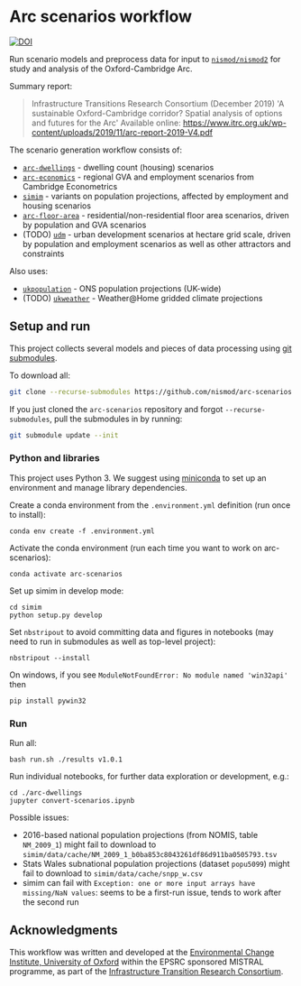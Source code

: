 # Arc scenarios workflow

[![DOI](https://zenodo.org/badge/190181451.svg)](https://zenodo.org/badge/latestdoi/190181451)

Run scenario models and preprocess data for input to
[`nismod/nismod2`](https://github.com/nismod/nismod2) for study and analysis of the
Oxford-Cambridge Arc.

Summary report:

> Infrastructure Transitions Research Consortium (December 2019) 'A sustainable
Oxford-Cambridge corridor? Spatial analysis of options and futures for the Arc' Available
online: https://www.itrc.org.uk/wp-content/uploads/2019/11/arc-report-2019-V4.pdf

The scenario generation workflow consists of:
- [`arc-dwellings`](https://github.com/nismod/arc-dwellings) - dwelling count (housing)
  scenarios
- [`arc-economics`](https://github.com/nismod/arc-economics) - regional GVA and employment
  scenarios from Cambridge Econometrics
- [`simim`](https://github.com/nismod/simim) - variants on population projections, affected by
  employment and housing scenarios
- [`arc-floor-area`](https://github.com/nismod/arc-floor-area) - residential/non-residential
  floor area scenarios, driven by population and GVA scenarios
- (TODO) [`udm`](https://github.com/geospatialncl/urban_development_model) - urban development
  scenarios at hectare grid scale, driven by population and employment scenarios as well as
  other attractors and constraints

Also uses:
- [`ukpopulation`](https://github.com/nismod/ukpopulation) - ONS population projections
  (UK-wide)
- (TODO) [`ukweather`](https://github.com/nismod/ukweather) - Weather@Home gridded climate
  projections


## Setup and run

This project collects several models and pieces of data processing using [git
submodules](https://git-scm.com/book/en/v2/Git-Tools-Submodules).

To download all:

```bash
git clone --recurse-submodules https://github.com/nismod/arc-scenarios
```

If you just cloned the `arc-scenarios` repository and forgot `--recurse-submodules`, pull the
submodules in by running:

```bash
git submodule update --init
```

### Python and libraries

This project uses Python 3. We suggest using [miniconda](https://conda.io/miniconda.html) to
set up an environment and manage library dependencies.

Create a conda environment from the `.environment.yml` definition (run once to install):

    conda env create -f .environment.yml

Activate the conda environment (run each time you want to work on arc-scenarios):

    conda activate arc-scenarios

Set up simim in develop mode:

    cd simim
    python setup.py develop

Set `nbstripout` to avoid committing data and figures in notebooks (may need to run in
submodules as well as top-level project):

    nbstripout --install

On windows, if you see `ModuleNotFoundError: No module named 'win32api'` then

    pip install pywin32


### Run

Run all:

    bash run.sh ./results v1.0.1

Run individual notebooks, for further data exploration or development, e.g.:

    cd ./arc-dwellings
    jupyter convert-scenarios.ipynb

Possible issues:

- 2016-based national population projections (from NOMIS, table `NM_2009_1`)
  might fail to download to
  `simim/data/cache/NM_2009_1_b0ba853c8043261df86d911ba0505793.tsv`
- Stats Wales subnational population projections (dataset `popu5099`) might fail
  to download to `simim/data/cache/snpp_w.csv`
- simim can fail with
  `Exception: one or more input arrays have missing/NaN values`: seems to be a
  first-run issue, tends to work after the second run


## Acknowledgments

This workflow was written and developed at the [Environmental Change Institute, University of
Oxford](http://www.eci.ox.ac.uk/) within the EPSRC sponsored MISTRAL programme, as part of the
[Infrastructure Transition Research Consortium](http://www.itrc.org.uk/).
